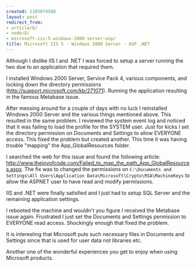 ```yaml
---
created: 1185074580
layout: post
redirect_from:
- article/8/
- node/8/
- microsoft-iis-5-windows-2000-server-asp/
title: Microsoft IIS 5 - Windows 2000 Server - ASP .NET
---
```

Although I dislike IIS I and .NET I was forced to setup a server running the two due to an application that required them.

I installed Windows 2000 Server, Service Pack 4, various components, and locking down the directory permissions (<http://support.microsoft.com/kb/271071>). Running the application resulting in the famous Metabase issue.

After messing around for a couple of days with no luck I reinstalled Windows 2000 Server and the various things mentioned above. This resulted in the same problem. I reviewed the system event log and noticed that it was failing to load the profile for the SYSTEM user. Just for kicks I set the directory permission on Documents and Settings to allow EVERYONE access. This fixed the problem but created another. This time it was having trouble "mapping" the App_GlobalResources folder.

I searched the web for this issue and found the following article: <http://www.thejoyofcode.com/Failed_to_map_the_path_App_GlobalResources.aspx>. The fix was to changed the permissions on `C:\Documents and Settings\All Users\Application Data\Microsoft\Crypto\RSA\MachineKeys` to allow the ASPNET user to have read and modify permissions.

IIS and .NET were finally satisfied and I just had to setup SQL Server and the remaining application settings.

I rebooted the machine and wouldn't you figure I received the Metabase issue again. Frustrated I just set the Documents and Settings permission to EVERYONE read access. Shockingly enough that fixed the problem.

It is interesting that Microsoft puts such necessary files in Documents and Settings since that is used for user data not libraries etc.

Another one of the wonderful experiences you get to enjoy when using Microsoft products.

